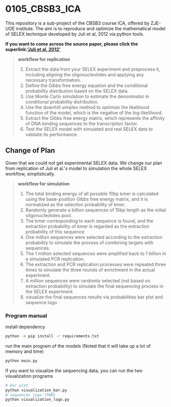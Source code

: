 # 0105_CBSB3_ICA
This repository is a sub-project of the CBSB3 course ICA, offered by ZJE-UOE institute. The aim is to reproduce and optimize the mathematical model of SELEX technique developed by Juli et al, 2012 via python tools. 

**If you want to come across the source paper, please click the superlink:['Juli et al, 2012'](https://arxiv.org/abs/1205.1819)**
>**workflow for replication**
>
> 1. Extract the data from your SELEX experiment and preprocess it, including aligning the oligonucleotides and applying any necessary transformation.
> 2. Define the Gibbs free energy equation and the conditional probability distribution based on the SELEX data.
> 3. Use Monte Carlo simulation to estimate the denominator in conditional probability distribution.
> 4. Use the downhill simplex method to optimize the likelihood function of the model, which is the negative of the log-likelihood.
> 5. Extract the Gibbs free energy matrix, which represents the affinity of DNA binding sequences to the transcription factor.
> 6. Test the SELEX model with simulated and real SELEX data to validate its performance.

## Change of Plan
Given that we could not get experimental SELEX data. We change our plan from replication of Juli et al.'s model to simulation the whole SELEX workflow, simplistically.

 >**workflow for simulation**
>
> 1. The total binding energy of all possible 10bp kmer is calculated using the base-position Gibbs free energy matrix, and it is normalized as the selection probability of kmer.
> 2. Randomly generate a billion sequences of 15bp length as the initial oligonucleotides pool.
> 3. The kmer corresponding to each sequence is found, and the extraction probability of kmer is regarded as the extraction probability of this sequence
> 4. One million sequences were selected according to the extraction probability to simulate the process of combining targets with sequences.
> 5. The 1 million selected sequences were amplified back to 1 billion in a simulated PCR replication. 
> 6. The extraction and PCR replication processes were repeated three times to simulate the three rounds of enrichment in the actual experiment.
> 7. A million sequences were randomly selected (not based on extraction probability) to simulate the final sequencing process in the SELEX experiment.
> 8. visualize the final sequences results via probabilities bar plot and sequence logo. 

### Program manual
install dependency
```sh
python -m pip install -r requirements.txt 
```

run the main program of the models (Noted that it will take up a lot of memory and time)
```sh
python main.py 
```

If you want to visualize the sequencing data, you can run the two visualization programs
```sh
# bar plot
python visualization_bar.py
# sequences logo (PWM)
python visualization_logo.py
```


